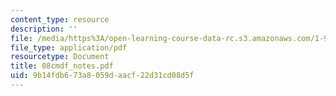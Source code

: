 ```yaml
---
content_type: resource
description: ''
file: /media/https%3A/open-learning-course-data-rc.s3.amazonaws.com/1-978-from-nano-to-macro-introduction-to-atomistic-modeling-techniques-january-iap-2007/9b14fdb673a8059daacf22d31cd08d5f_08cmdf_notes.pdf
file_type: application/pdf
resourcetype: Document
title: 08cmdf_notes.pdf
uid: 9b14fdb6-73a8-059d-aacf-22d31cd08d5f
---
```

